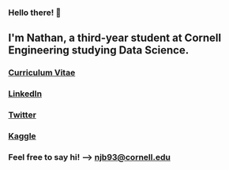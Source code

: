 ### Hello there! 👋
## I'm Nathan, a third-year student at Cornell Engineering studying Data Science.
### [Curriculum Vitae](/blumenfeld_resume_current.pdf)
### [LinkedIn](https://www.linkedin.com/in/nathanblumenfeld/)
### [Twitter](https://twitter.com/blumenfeldnate)
### [Kaggle](https://www.kaggle.com/nathanblumenfeld)
### Feel free to say hi! --> njb93@cornell.edu

